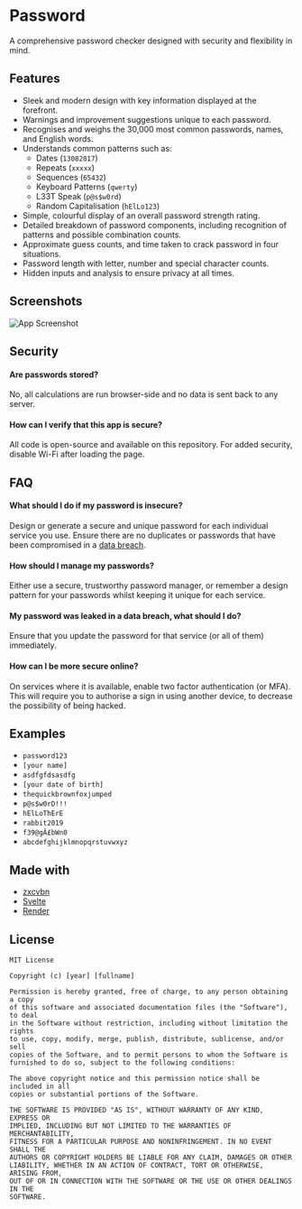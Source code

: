 # Password

A comprehensive password checker designed with security and flexibility in mind. 
## Features

- Sleek and modern design with key information displayed at the forefront.
- Warnings and improvement suggestions unique to each password.
- Recognises and weighs the 30,000 most common passwords, names, and English words.
- Understands common patterns such as:
    - Dates (`13082017`)
    - Repeats (`xxxxx`)
    - Sequences (`65432`)
    - Keyboard Patterns (`qwerty`)
    - L33T Speak (`p@s$w0rd`)
    - Random Capitalisation (`hElLo123`)
- Simple, colourful display of an overall password strength rating.
- Detailed breakdown of password components, including recognition of patterns and possible combination counts. 
- Approximate guess counts, and time taken to crack password in four situations.
- Password length with letter, number and special character counts.
- Hidden inputs and analysis to ensure privacy at all times.
## Screenshots

![App Screenshot](https://via.placeholder.com/468x300?text=App+Screenshot+Here)


## Security

#### Are passwords stored?

No, all calculations are run browser-side and no data is sent back to any server. 

#### How can I verify that this app is secure?

All code is open-source and available on this repository. For added security, disable Wi-Fi after loading the page.
## FAQ

#### What should I do if my password is insecure?

Design or generate a secure and unique password for each individual service you use. Ensure there are no duplicates or passwords that have been compromised in a [data breach](https://haveibeenpwned.com). 

#### How should I manage my passwords?

Either use a secure, trustworthy password manager, or remember a design pattern for your passwords whilst keeping it unique for each service.

#### My password was leaked in a data breach, what should I do?

Ensure that you update the password for that service (or all of them) immediately. 

#### How can I be more secure online?

On services where it is available, enable two factor authentication (or MFA). This will require you to authorise a sign in using another device, to decrease the possibility of being hacked. 
## Examples

- `password123`
- `[your name]`
- `asdfgfdsasdfg`
- `[your date of birth]`
- `thequickbrownfoxjumped`
- `p@s$w0rD!!!`
- `hElLoThErE`
- `rabbit2019`
- `f39@gÂ£bWn0`
- `abcdefghijklmnopqrstuvwxyz`
## Made with

 - [zxcvbn](https://awesomeopensource.com/project/elangosundar/awesome-README-templates)
 - [Svelte](https://svelte.dev/)
 - [Render](https://render.com/)

## License

```
MIT License

Copyright (c) [year] [fullname]

Permission is hereby granted, free of charge, to any person obtaining a copy
of this software and associated documentation files (the "Software"), to deal
in the Software without restriction, including without limitation the rights
to use, copy, modify, merge, publish, distribute, sublicense, and/or sell
copies of the Software, and to permit persons to whom the Software is
furnished to do so, subject to the following conditions:

The above copyright notice and this permission notice shall be included in all
copies or substantial portions of the Software.

THE SOFTWARE IS PROVIDED "AS IS", WITHOUT WARRANTY OF ANY KIND, EXPRESS OR
IMPLIED, INCLUDING BUT NOT LIMITED TO THE WARRANTIES OF MERCHANTABILITY,
FITNESS FOR A PARTICULAR PURPOSE AND NONINFRINGEMENT. IN NO EVENT SHALL THE
AUTHORS OR COPYRIGHT HOLDERS BE LIABLE FOR ANY CLAIM, DAMAGES OR OTHER
LIABILITY, WHETHER IN AN ACTION OF CONTRACT, TORT OR OTHERWISE, ARISING FROM,
OUT OF OR IN CONNECTION WITH THE SOFTWARE OR THE USE OR OTHER DEALINGS IN THE
SOFTWARE.
```
